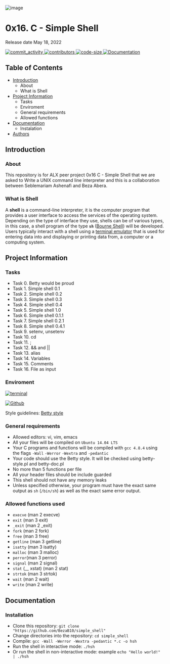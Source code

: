 ![image](https://th.bing.com/th/id/R.6df906fdc9f2cd1188dac4d18d5bf5fa?rik=bE6bZwGvU4uE5w&riu=http%3a%2f%2fwww.mangadaku.com%2fimages%2flogo_shell.jpg&ehk=00vdNn%2bH0aWSUAwwRyhhCMVQX%2fAFJHWKn5GdQSPBQdQ%3d&risl=&pid=ImgRaw&r=0)
<h1>0x16. C - Simple Shell</h1>
Release date May 18, 2022

</p>
          </a>
          <a href="https://github.com/BezaB10/simple_shell/commits/master" target="_blank">
               <img alt="commit_activity" src="https://img.shields.io/github/commit-activity/y/BezaB10/simple_shell" />
          </a>
          <a href="https://github.com/BezaB10/simple_shell/graphs/contributors" target="_blank">
               <img alt="contributors" src="https://img.shields.io/github/contributors/BezaB10/simple_shell" />
          </a>
          <a href="https://github.com/BezaB10/simple_shell/blob/master/hsh_shell.c"target="_blank">
               <img alt="code-size" src="https://img.shields.io/tokei/lines/github/BezaB10/simple_shell" />
          </a>
          <a href="https://github.com/BezaB10/simple_shell/blob/master/README.md" target="_blank">
               <img alt="Documentation" src="https://img.shields.io/badge/documentation-yes-lightpink" />
          </a>
     </p>

## Table of Contents
* [Introduction](#Introduction)
  * About
  * What is Shell
* [Project Information](#Project-Information)
    * Tasks
    * Enviroment
    * General requirements
    * Allowed functions
* [Documentation](#Documentation)
    * Instalation
* [Authors](#Authors)

## Introduction

### About
This repository is for ALX peer project 0x16 C - Simple Shell that we are asked to Write a UNIX command line interpreter and this is a collaboration between Seblemariam Ashenafi and Beza Abera.

### What is Shell
A **shell** is a command-line interpreter, it is the computer program that provides a user interface to access the services of the operating system. Depending on the type of interface they use, shells can be of various types, in this case, a shell program of the type **`sh`** ([Bourne Shell](https://en.wikipedia.org/wiki/Bourne_shell)) will be developed. Users typically interact with a shell using a [terminal emulator](https://en.wikipedia.org/wiki/Terminal_emulator) that is used for entering data into and displaying or printing data from, a computer or a computing system.

## Project Information

### Tasks

* Task 0. Betty would be proud
* Task 1. Simple shell 0.1
* Task 2. Simple shell 0.2
* Task 3. Simple shell 0.3
* Task 4. Simple shell 0.4
* Task 5. Simple shell 1.0
* Task 6. Simple shell 0.1.1
* Task 7. Simple shell 0.2.1
* Task 8. Simple shell 0.4.1
* Task 9. setenv, unsetenv
* Task 10. cd
* Task 11. ;
* Task 12. && and ||
* Task 13. alias
* Task 14. Variables
* Task 15. Comments
* Task 16. File as input

### Enviroment

<!-- bash -->
<a href="https://www.gnu.org/software/bash/" target="_blank"> <img height="" src="https://img.shields.io/static/v1?label=&message=GNU%20Bash&color=4EAA25&logo=GNU%20Bash&logoColor=4EAA25&labelColor=2F333A" alt="terminal"></a>
<!-- github -->
<a href="https://github.com" target="_blank"> <img height="" src="https://img.shields.io/static/v1?label=&message=GitHub&color=181717&logo=GitHub&logoColor=f2f2f2&labelColor=2F333A" alt="Github"></a>

Style guidelines: [Betty style](https://github.com/holbertonschool/Betty/wiki)

### General requirements
 * Allowed editors: vi, vim, emacs
 * All your files will be compiled on `Ubuntu 14.04 LTS`
 * Your C programs and functions will be compiled with `gcc 4.8.4` using the flags `-Wall` `-Werror` `-Wextra` and `-pedantic`
 * Your code should use the Betty style. It will be checked using betty-style.pl and betty-doc.pl
 * No more than 5 functions per file
 * All your header files should be include guarded
 * This shell should not have any memory leaks
 * Unless specified otherwise, your program must have the exact same output as `sh` (`/bin/sh`) as well as the exact same error output.

### Allowed functions used 

* `execve` (man 2 execve)
* `exit` (man 3 exit)
* `_exit` (man 2 _exit)
* `fork` (man 2 fork)
* `free` (man 3 free)
* `getline` (man 3 getline)
* `isatty` (man 3 isatty)
* `malloc` (man 3 malloc)
* `perror`(man 3 perror)
* `signal` (man 2 signal)
* `stat` (__ xstat) (man 2 stat)
* `strtok` (man 3 strtok)
* `wait` (man 2 wait)
* `write` (man 2 write)

## Documentation

### Installation

- Clone this repository: `git clone "https://github.com/BezaB10/simple_shell"`
- Change directories into the repository: `cd simple_shell`
- Compile: `gcc -Wall -Werror -Wextra -pedantic *.c -o hsh`
- Run the shell in interactive mode: `./hsh`
- Or run the shell in non-interactive mode: example `echo "Hello world!" | ./hsh`


